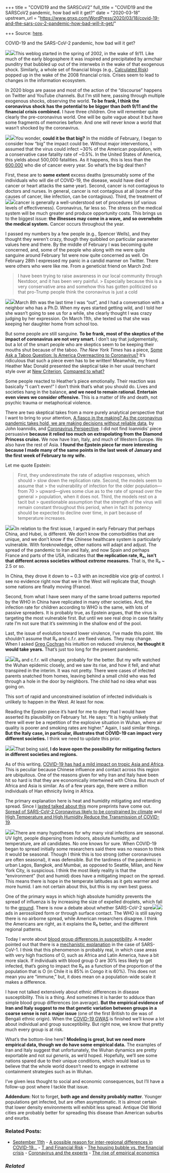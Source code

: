 +++
title = "COVID19 and the SARSCoV2"
full_title = "COVID19 and the SARSCoV2 pandemic, how bad will it get?"
date = "2020-03-18"
upstream_url = "https://www.gnxp.com/WordPress/2020/03/18/covid-19-and-the-sars-cov-2-pandemic-how-bad-will-it-get/"

+++
Source: [here](https://www.gnxp.com/WordPress/2020/03/18/covid-19-and-the-sars-cov-2-pandemic-how-bad-will-it-get/).

COVID-19 and the SARS-CoV-2 pandemic, how bad will it get?

[![](https://i0.wp.com/www.gnxp.com/WordPress/wp-content/uploads/2020/03/icontainmultitudes.jpeg?resize=183%2C276&ssl=1)![](https://i0.wp.com/www.gnxp.com/WordPress/wp-content/uploads/2020/03/icontainmultitudes.jpeg?resize=183%2C276&ssl=1)](https://www.amazon.com/exec/obidos/ASIN/B01824YMCM/geneexpressio-20)This weblog started in the spring of 2002, in the wake of 9/11. Like much of the early blogosphere it was inspired and precipitated by armchair punditry that bubbled up out of the interwebs in the wake of that exogenous shock. Similarly, a whole set of financial blogs (e.g., [Calculated Risk](https://www.calculatedriskblog.com/)) popped up in the wake of the 2008 financial crisis. Crises seem to lead to changes in the information ecosystem.

In 2020 blogs are passe and most of the action of the “discourse” happens on Twitter and YouTube channels. But I’m still here, passing through multiple exogenous shocks, observing the world. **To be frank, I think the coronavirus shock has the potential to be bigger than *both* 9/11 and the financial crisis combined.** I have three children. One will remember quite clearly the pre-coronavirus world. One will be quite vague about it but have some fragments of memories before. And one will never know a world that wasn’t shocked by the coronavirus.

[![](https://i0.wp.com/www.gnxp.com/WordPress/wp-content/uploads/2018/12/plaguesandpeoples.jpeg?resize=181%2C279&ssl=1)![](https://i0.wp.com/www.gnxp.com/WordPress/wp-content/uploads/2018/12/plaguesandpeoples.jpeg?resize=181%2C279&ssl=1)](https://www.amazon.com/exec/obidos/ASIN/B0047747QK/geneexpressio-20)You wonder, **could it be that big?** In the middle of February, I began to consider how “big” the impact could be. Without major interventions, I assumed that the virus could infect \~30% of the American population, with a conservative case fatality rate of \~0.5%. In the United States of America, this yields about 500,000 fatalities. As it happens, this is less than the [600,000](https://seer.cancer.gov/statfacts/html/common.html#:~:text=) who die of cancer every year. So what’s the big deal then?

First, these are to **some extent** excess deaths (presumably some of the individuals who will die of COVID-19, the disease, would have died of cancer or heart attacks the same year). Second, cancer is not contagious to doctors and nurses. In general, cancer is not contagious at all (some of the causes of cancer, like infection, can be contagious). Third, the treatment of [![](https://i0.wp.com/www.gnxp.com/WordPress/wp-content/uploads/2018/12/justiniansFlea.jpeg?resize=182%2C277&ssl=1)![](https://i0.wp.com/www.gnxp.com/WordPress/wp-content/uploads/2018/12/justiniansFlea.jpeg?resize=182%2C277&ssl=1)](https://www.amazon.com/exec/obidos/ASIN/B000QUEHNA/geneexpressio-20)cancer is generally a well-understood set of procedures (of various levels of effectiveness). Coronavirus, far less so. The stress on the medical system will be much greater and produce opportunity costs. This brings us to the biggest issue: **the illnesses may come in a wave, and so overwhelm the medical system.** Cancer occurs throughout the year.

I passed my numbers by a few people (e.g., Spencer Wells), and they thought they weren’t crazy, though they quibbled on particular parameter values here and there. By the middle of February I was becoming quite concerned, and, some of the people who along with me were quite sanguine around February 1st were now quite concerned as well. On February 28th I expressed my panic in a candid manner on Twitter. There were others who were like me. From a geneticist friend on March 2nd:

> I have been trying to raise awareness in our local community through Nextdoor, and it has been very painful. >
> Especially because this is a very conservative area and somehow this has gotten politicized so that pro-Trump people think the coronavirus is just a cold

[![](https://i0.wp.com/www.gnxp.com/WordPress/wp-content/uploads/2018/06/fate_of_rome.jpg?resize=200%2C302&ssl=1)![](https://i0.wp.com/www.gnxp.com/WordPress/wp-content/uploads/2018/06/fate_of_rome.jpg?resize=200%2C302&ssl=1)](https://www.amazon.com/exec/obidos/ASIN/B071SLPWVL/geneexpressio-20)March 8th was the last time I was “out”, and I had a conversation with a neighbor who has a Ph.D. When my eyes started getting wild, and I told her she wasn’t going to see us for a while, she clearly thought I was crazy judging by her expression. On March 11th, she texted us that she was keeping her daughter home from school too.

But some people are still sanguine. **To be frank, most of the skeptics of the impact of coronavirus are not very smart.** I don’t say that judgementally, but a lot of the smart people who are skeptics seem to be keeping their mouths shut because of the taboo. *The New York Times* has a piece, [Some Ask a Taboo Question: Is America Overreacting to Coronavirus?](https://www.nytimes.com/2020/03/16/us/coronavirus-hype-overreaction-social-distancing.html) It’s ridiculous that such a piece even has to be written! Meanwhile, my friend Heather Mac Donald presented the skeptical take in her usual trenchant style over at [New Criterion](https://newcriterion.com/blogs/dispatch/compared-to-what), [Compared to what?](https://newcriterion.com/blogs/dispatch/compared-to-what)

Some people reacted to Heather’s piece emotionally. Their reaction was basically “I can’t even!” I don’t think that’s what you should do. Lives and societies hang in the balance, **and we need to remain rational. Entertain even views we consider offensive.** This is a matter of life and death, not psychic trauma or metaphorical violence.

There are two skeptical takes from a more purely analytical perspective that I want to bring to your attention, [A fiasco in the making? As the coronavirus pandemic takes hold, we are making decisions without reliable data](https://www.statnews.com/2020/03/17/a-fiasco-in-the-making-as-the-coronavirus-pandemic-takes-hold-we-are-making-decisions-without-reliable-data/), by John Ioannidis, and [Coronavirus Perspective](https://www.hoover.org/research/coronavirus-isnt-pandemic). I did not find Ioannidis’ piece persuasive **because it relied too much on extrapolating from the Diamond Princess cruise.** We now have Iran, Italy, and much of Western Europe. We also have the rest of Asia. **I found the Epstein piece far more interesting because I made many of the same points in the last week of January and the first week of February to my wife.**

Let me quote Epstein:

> First, they underestimate the rate of adaptive responses, which should > slow down the replication rate. Second, the models seem to assume that > the vulnerability of infection for the older population—from 70 > upward—gives some clue as to the rate of spread over the general > population, when it does not. Third, the models rest on a tacit but > questionable assumption that the strength of the virus will remain constant throughout this period, when in fact its potency should be expected to decline over time, in part because of temperature increases.

[![](https://i0.wp.com/www.gnxp.com/WordPress/wp-content/uploads/2020/03/greatmortal.jpeg?resize=181%2C279&ssl=1)![](https://i0.wp.com/www.gnxp.com/WordPress/wp-content/uploads/2020/03/greatmortal.jpeg?resize=181%2C279&ssl=1)](https://www.amazon.com/exec/obidos/ASIN/B008O8JWZY/geneexpressio-20)In relation to the first issue, I argued in early February that perhaps China, and Hubei, is different. We don’t know the comorbidities that are unique, and we don’t know if the Chinese healthcare system is particularly vulnerable. With foreknowledge, other nations will adapt and adjust. The spread of the pandemic to Iran and Italy, and now Spain and perhaps France and parts of the USA, indicates that **the replication rate, R₀, isn’t that different across societies without *extreme* measures.** That is, the R₀ \~ 2.5 or so.

In China, they drove it down to \~ 0.3 with an incredible vice grip of control. I see no evidence right now that we in the West will replicate that, though some nations are finally moving (France).

Second, from what I have seen many of the same broad patterns reported by the WHO in China have replicated in many other societies. And, the infection rate for children according to WHO is the same, with lots of passive spreaders. It is probably true, as Epstein argues, that the virus is targeting the most vulnerable first. But until we see real drop in case fatality rate I’m not sure that it’s swimming in the shallow end of the pool.

Last, the issue of evolution toward lower virulence, I’ve made this point. We shouldn’t assume that R₀ and c.f.r. are fixed values. They may change. When I asked [Greg Cochran](https://westhunt.wordpress.com/) his intuition on reduced virulence, **he thought it would take years.** That’s just too long for the present pandemic.

![](https://i0.wp.com/www.gnxp.com/WordPress/wp-content/uploads/2020/03/dredd.jpeg?resize=225%2C225&ssl=1)![](https://i0.wp.com/www.gnxp.com/WordPress/wp-content/uploads/2020/03/dredd.jpeg?resize=225%2C225&ssl=1)R₀ and c.f.r. will change, probably for the better. But my wife watched the Wuhan epidemic closely, and we saw its rise, and how it fell, and what transpired in the interim. It was not pretty. There were cases of infected parents snatched from homes, leaving behind a small child who was fed through a hole in the door by neighbors. The child had no idea what was going on.

This sort of rapid and unconstrained isolation of infected individuals is unlikely to happen in the West. At least for now.

Reading the Epstein piece it’s hard for me to deny that I would have asserted its plausibility on February 1st. He says: “It is highly unlikely that there will ever be a repetition of the explosive situation in Wuhan, where air quality is poorer and smoking rates are higher.” Again, I said similar things. **But the Italy case, in particular, illustrates that COVID-19 can impact very different societies.** I think we need to update this prior.

[![](https://i0.wp.com/www.gnxp.com/WordPress/wp-content/uploads/2019/12/escapefromrome.jpeg?resize=183%2C276&ssl=1)![](https://i0.wp.com/www.gnxp.com/WordPress/wp-content/uploads/2019/12/escapefromrome.jpeg?resize=183%2C276&ssl=1)](https://www.amazon.com/exec/obidos/ASIN/B07VCZ71JK/geneexpressio-20)That being said, **I do leave open the possibility for mitigating factors in different societies and regions.**

As of this writing, [COVID-19 has had a mild impact on tropic Asia and Africa](https://gisanddata.maps.arcgis.com/apps/opsdashboard/index.html#/bda7594740fd40299423467b48e9ecf6). This is peculiar because Chinese influence and contact across this region are ubiquitous. One of the reasons given for why Iran and Italy have been hit so hard is that they are economically intertwined with China. But much of Africa and Asia is similar. As of a few years ago, there were a million individuals of Han ethnicity living in Africa.

The primary explanation here is heat and humidity mitigating and retarding spread. Since I [lasted talked about this](https://www.gnxp.com/WordPress/2020/03/11/covid-19-and-its-weather-dependency/) more preprints have come out. [Spread of SARS-CoV-2 Coronavirus likely to be constrained by climate](https://www.medrxiv.org/content/10.1101/2020.03.12.20034728v1.full.pdf) and [High Temperature and High Humidity Reduce the Transmission of COVID-19](https://papers.ssrn.com/sol3/papers.cfm?abstract_id=3551767).

[![](https://i0.wp.com/www.gnxp.com/WordPress/wp-content/uploads/2018/05/plagueorent.jpeg?resize=183%2C275&ssl=1)![](https://i0.wp.com/www.gnxp.com/WordPress/wp-content/uploads/2018/05/plagueorent.jpeg?resize=183%2C275&ssl=1)](https://www.amazon.com/exec/obidos/ASIN/1451695853/geneexpressio-20)There are many hypotheses for why many viral infections are seasonal. UV light, people dispersing from indoors, absolute humidity, and temperature, are all candidates. No one knows for sure. When COVID-19 began to spread initially some researchers said there was no reason to think it would be seasonal. Though I think this is too strong (other coronaviruses are often seasonal), it was defensible. But the tardiness of the pandemic in urban Lagos, Bangkok, and Mumbai, as opposed to Seattle, Milan, and New York City, is suspicious. I think the most likely reality is that the “environment” (hot and humid) does have a mitigating impact on the spread. This means there is hope in the temperate latitudes as it gets warmer and more humid. I am not certain about this, but this is my own best guess.

One of the primary ways in which high absolute humidity prevents the spread of influenza is by increasing the size of expelled droplets, which fall to the [ground](https://www.pnas.org/content/106/9/3243). There is now a debate about whether SARS-CoV-2 spre[![](https://i0.wp.com/www.gnxp.com/WordPress/wp-content/uploads/2020/03/thegreatinf.jpeg?resize=180%2C279&ssl=1)![](https://i0.wp.com/www.gnxp.com/WordPress/wp-content/uploads/2020/03/thegreatinf.jpeg?resize=180%2C279&ssl=1)](https://www.amazon.com/exec/obidos/ASIN/0143036491/geneexpressio-20)ads in aerosolized form or through surface contact. The WHO is still saying there is no airborne spread, while American researchers disagree. I think the Americans are right, as it explains the R₀ better, and the different regional patterns.

Today I wrote about [blood group differences in susceptibility](https://www.gnxp.com/WordPress/2020/03/17/blood-group-a-at-greater-risk-from-covid-19/comment-page-1/). A reader pointed out that there is a [mechanistic explanation](https://academic.oup.com/glycob/article/18/12/1085/1988773) in the case of SARS-CoV-1. I think that this phenomenon is probably real, in which case areas with very high fractions of O, such as Africa and Latin America, have a bit more slack. If individuals with blood group O are 30% less likely to get infected, that’s going to impact the R₀ as a function of the proportion of the population that is O (in Chile it is 85% in Congo it is 60%). This does not mean you are “immune,” but, it does mean on a population-wide scale it makes a difference.

I have not talked extensively about ethnic differences in disease susceptibility. This is a thing. And sometimes it is harder to adduce than simple blood group differences (on average). **But the empirical evidence of Iran and Italy suggest to me that genetic variation between groups in a coarse sense is not a major issue** (one of the first British to die was of Bengali ethnic origin). When the [COVID-19 GWAS](https://covid-19genehostinitiative.net/) is finished we’ll know a lot about individual and group susceptibility. But right now, we know that pretty much every group is at risk.

What’s the bottom-line here? **Modeling is great, but we need more empirical data, though we do have some empirical data.** The examples of Iran and Italy suggest that unfortunately, the Wuhan dynamics are pretty exportable and not *sui generis*, as we’d hoped. Hopefully, we’ll see some nations spared due to their unique conditions, which would lead us to believe that the whole world doesn’t need to engage in extreme containment strategies such as in Wuhan.

I’ve given less thought to social and economic consequences, but I’ll have a follow-up post where I tackle that issue.

**Addendum:** Not to forget, **both age and density probably matter**. Younger populations get infected, but are often asymptomatic. It is almost certain that lower density environments will exhibit less spread. Antique Old World cities are probably better for spreading this disease than American suburbs and exurbs.

### Related Posts:

- [September
  11th](https://www.gnxp.com/WordPress/2009/09/11/september-11th/) - [A possible reason for inter-regional differences in
  COVID-19…](https://www.gnxp.com/WordPress/2020/07/15/a-possible-reason-for-inter-regional-differences-in-covid-19-prevalence/) - [T and Financial
  Risk](https://www.gnxp.com/WordPress/2008/09/17/t-and-financial-risk/) - [The housing bubble vs. the financial
  crisis](https://www.gnxp.com/WordPress/2011/05/28/the-housing-bubble-vs-the-financial-crisis/) - [Coronavirus and the
  experts](https://www.gnxp.com/WordPress/2020/12/20/coronavirus-and-the-experts/) - [The rise of empirical
  economics](https://www.gnxp.com/WordPress/2009/04/28/the-rise-of-empirical-economics/)

### *Related*

[](https://www.addtoany.com/add_to/facebook?linkurl=https%3A%2F%2Fwww.gnxp.com%2FWordPress%2F2020%2F03%2F18%2Fcovid-19-and-the-sars-cov-2-pandemic-how-bad-will-it-get%2F&linkname=COVID-19%20and%20the%20SARS-CoV-2%20pandemic%2C%20how%20bad%20will%20it%20get%3F "Facebook")[](https://www.addtoany.com/add_to/twitter?linkurl=https%3A%2F%2Fwww.gnxp.com%2FWordPress%2F2020%2F03%2F18%2Fcovid-19-and-the-sars-cov-2-pandemic-how-bad-will-it-get%2F&linkname=COVID-19%20and%20the%20SARS-CoV-2%20pandemic%2C%20how%20bad%20will%20it%20get%3F "Twitter")[](https://www.addtoany.com/add_to/email?linkurl=https%3A%2F%2Fwww.gnxp.com%2FWordPress%2F2020%2F03%2F18%2Fcovid-19-and-the-sars-cov-2-pandemic-how-bad-will-it-get%2F&linkname=COVID-19%20and%20the%20SARS-CoV-2%20pandemic%2C%20how%20bad%20will%20it%20get%3F "Email")[](https://www.addtoany.com/share)
